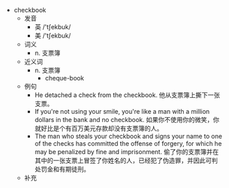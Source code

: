 - checkbook
  - 发音
    - 英 /'tʃekbuk/
    - 美 /'tʃekbuk/
  - 词义
    - n. 支票簿
  - 近义词
    - n. 支票簿
      - cheque-book
  - 例句
    - He detached a check from the checkbook. 他从支票簿上撕下一张支票。
    - If you're not using your smile, you're like a man with a million dollars in the bank and no checkbook. 如果你不使用你的微笑，你就好比是个有百万美元存款却没有支票簿的人。
    - The man who steals your checkbook and signs your name to one of the checks has committed the offense of forgery, for which he may be penalized by fine and imprisonment. 偷了你的支票簿并在其中的一张支票上冒签了你姓名的人，已经犯了伪造罪，并因此可判处罚金和有期徒刑。
  - 补充